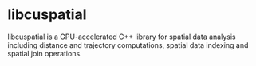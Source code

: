 # libcuspatial

libcuspatial is a GPU-accelerated C++ library for spatial data analysis including distance and trajectory computations, spatial data indexing and spatial join operations.
